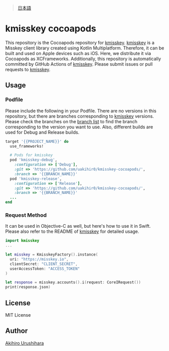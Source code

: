 > [日本語](./README_ja.md)

# kmisskey cocoapods

This repository is the Cocoapods repository for [kmisskey]. [kmisskey] is a Misskey client library created using Kotlin Multiplatform.
Therefore, it can be built and used on Apple devices such as iOS. Here, we distribute it via Cocoapods as XCFrameworks.
Additionally, this repository is automatically committed by GitHub Actions of [kmisskey]. Please submit issues or pull requests to [kmisskey].

## Usage

### Podfile

Please include the following in your Podfile.
There are no versions in this repository, but there are branches corresponding to [kmisskey] versions.
Please check the branches on the [branch list](https://github.com/uakihir0/kmisskey-cocoapods/branches) to find the branch corresponding to the version you want to use.
Also, different builds are used for Debug and Release builds.

```ruby
target '{{PROJECT_NAME}}' do
  use_frameworks!

  # Pods for kmisskey
  pod 'kmisskey-debug', 
    :configuration => ['Debug'], 
    :git => 'https://github.com/uakihir0/kmisskey-cocoapods/', 
    :branch => '{{BRANCH_NAME}}'
  pod 'kmisskey-release', 
    :configuration => ['Release'], 
    :git => 'https://github.com/uakihir0/kmisskey-cocoapods/', 
    :branch => '{{BRANCH_NAME}}'
  ...
end
```

### Request Method

It can be used in Objective-C as well, but here's how to use it in Swift.
Please also refer to the README of [kmisskey] for detailed usage.

```swift
import kmisskey
...

let misskey = KmisskeyFactory().instance(
  uri: "https://misskey.io",
  clientSecret: "CLIENT_SECRET",
  userAccessToken: "ACCESS_TOKEN"
)

let response = misskey.accounts().i(request: CoreIRequest())
print(response.json)
```

## License

MIT License

## Author

[Akihiro Urushihara](https://github.com/uakihir0)


[kmisskey]: https://github.com/uakihir0/kmisskey